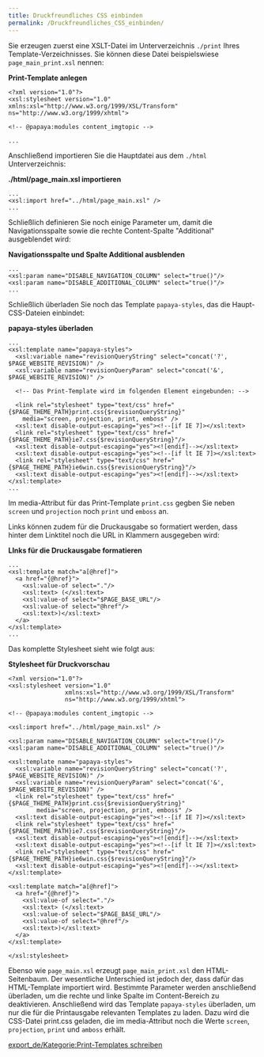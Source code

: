 ```yaml
---
title: Druckfreundliches CSS einbinden
permalink: /Druckfreundliches_CSS_einbinden/
---
```


Sie erzeugen zuerst eine XSLT-Datei im Unterverzeichnis `./print` Ihres Template-Verzeichnisses. Sie können diese Datei beispielswiese `page_main_print.xsl` nennen:

**Print-Template anlegen**

~~~~ {.xml}
<?xml version="1.0"?>
<xsl:stylesheet version="1.0" xmlns:xsl="http://www.w3.org/1999/XSL/Transform" ns="http://www.w3.org/1999/xhtml">

<!-- @papaya:modules content_imgtopic -->

...
~~~~

Anschließend importieren Sie die Hauptdatei aus dem `./html` Unterverzeichnis:

**./html/page_main.xsl importieren**

~~~~ {.xml}
...
<xsl:import href="../html/page_main.xsl" />
...
~~~~

Schließlich definieren Sie noch einige Parameter um, damit die Navigationsspalte sowie die rechte Content-Spalte "Additional" ausgeblendet wird:

**Navigationsspalte und Spalte Additional ausblenden**

~~~~ {.xml}
...
<xsl:param name="DISABLE_NAVIGATION_COLUMN" select="true()"/>
<xsl:param name="DISABLE_ADDITIONAL_COLUMN" select="true()"/>
...
~~~~

Schließlich überladen Sie noch das Template `papaya-styles`, das die Haupt-CSS-Dateien einbindet:

**papaya-styles überladen**

~~~~ {.xml}
...
<xsl:template name="papaya-styles">
  <xsl:variable name="revisionQueryString" select="concat('?', $PAGE_WEBSITE_REVISION)" />
  <xsl:variable name="revisionQueryParam" select="concat('&', $PAGE_WEBSITE_REVISION)" />

  <!-- Das Print-Template wird im folgenden Element eingebunden: -->

  <link rel="stylesheet" type="text/css" href="{$PAGE_THEME_PATH}print.css{$revisionQueryString}"
    media="screen, projection, print, emboss" />
  <xsl:text disable-output-escaping="yes"><!--[if IE 7]></xsl:text>
  <link rel="stylesheet" type="text/css" href="{$PAGE_THEME_PATH}ie7.css{$revisionQueryString}"/>
  <xsl:text disable-output-escaping="yes"><![endif]--></xsl:text>
  <xsl:text disable-output-escaping="yes"><!--[if lt IE 7]></xsl:text>
  <link rel="stylesheet" type="text/css" href="{$PAGE_THEME_PATH}ie6win.css{$revisionQueryString}"/>
  <xsl:text disable-output-escaping="yes"><![endif]--></xsl:text>
</xsl:template>
...
~~~~

Im media-Attribut für das Print-Template `print.css` gegben Sie neben `screen` und `projection` noch `print` und `emboss` an.

Links können zudem für die Druckausgabe so formatiert werden, dass hinter dem Linktitel noch die URL in Klammern ausgegeben wird:

**LInks für die Druckausgabe formatieren**

~~~~ {.xml}
...
<xsl:template match="a[@href]">
  <a href="{@href}">
    <xsl:value-of select="."/>
    <xsl:text> (</xsl:text>
    <xsl:value-of select="$PAGE_BASE_URL"/>
    <xsl:value-of select="@href"/>
    <xsl:text>)</xsl:text>
  </a>
</xsl:template>
...
~~~~

Das komplette Stylesheet sieht wie folgt aus:

**Stylesheet für Druckvorschau**

~~~~ {.xml}
<?xml version="1.0"?>
<xsl:stylesheet version="1.0"
                xmlns:xsl="http://www.w3.org/1999/XSL/Transform"
                ns="http://www.w3.org/1999/xhtml">

<!-- @papaya:modules content_imgtopic -->

<xsl:import href="../html/page_main.xsl" />

<xsl:param name="DISABLE_NAVIGATION_COLUMN" select="true()"/>
<xsl:param name="DISABLE_ADDITIONAL_COLUMN" select="true()"/>

<xsl:template name="papaya-styles">
  <xsl:variable name="revisionQueryString" select="concat('?', $PAGE_WEBSITE_REVISION)" />
  <xsl:variable name="revisionQueryParam" select="concat('&', $PAGE_WEBSITE_REVISION)" />
  <link rel="stylesheet" type="text/css" href="{$PAGE_THEME_PATH}print.css{$revisionQueryString}"
        media="screen, projection, print, emboss" />
  <xsl:text disable-output-escaping="yes"><!--[if IE 7]></xsl:text>
  <link rel="stylesheet" type="text/css" href="{$PAGE_THEME_PATH}ie7.css{$revisionQueryString}"/>
  <xsl:text disable-output-escaping="yes"><![endif]--></xsl:text>
  <xsl:text disable-output-escaping="yes"><!--[if lt IE 7]></xsl:text>
  <link rel="stylesheet" type="text/css" href="{$PAGE_THEME_PATH}ie6win.css{$revisionQueryString}"/>
  <xsl:text disable-output-escaping="yes"><![endif]--></xsl:text>
</xsl:template>

<xsl:template match="a[@href]">
  <a href="{@href}">
    <xsl:value-of select="."/>
    <xsl:text> (</xsl:text>
    <xsl:value-of select="$PAGE_BASE_URL"/>
    <xsl:value-of select="@href"/>
    <xsl:text>)</xsl:text>
  </a>
</xsl:template>

</xsl:stylesheet>
~~~~

Ebenso wie `page_main.xsl` erzeugt `page_main_print.xsl` den HTML-Seitenbaum. Der wesentliche Unterschied ist jedoch der, dass dafür das HTML-Template importiert wird. Bestimmte Parameter werden anschließend überladen, um die rechte und linke Spalte im Content-Bereich zu deaktivieren. Anschließend wird das Template `papaya-styles` überladen, um nur die für die Printausgabe relevanten Templates zu laden. Dazu wird die CSS-Datei print.css geladen, die im media-Attribut noch die Werte `screen`, `projection`, `print` und `amboss` erhält.

[export_de/Kategorie:Print-Templates schreiben](export_de/Kategorie:Print-Templates_schreiben )